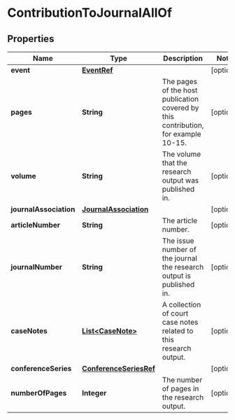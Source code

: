 

# ContributionToJournalAllOf

## Properties

Name | Type | Description | Notes
------------ | ------------- | ------------- | -------------
**event** | [**EventRef**](EventRef.md) |  |  [optional]
**pages** | **String** | The pages of the host publication covered by this contribution, for example 10-15. |  [optional]
**volume** | **String** | The volume that the research output was published in. |  [optional]
**journalAssociation** | [**JournalAssociation**](JournalAssociation.md) |  |  [optional]
**articleNumber** | **String** | The article number. |  [optional]
**journalNumber** | **String** | The issue number of the journal the research output is published in. |  [optional]
**caseNotes** | [**List&lt;CaseNote&gt;**](CaseNote.md) | A collection of court case notes related to this research output. |  [optional]
**conferenceSeries** | [**ConferenceSeriesRef**](ConferenceSeriesRef.md) |  |  [optional]
**numberOfPages** | **Integer** | The number of pages in the research output. |  [optional]



